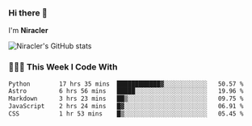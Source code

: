 ### Hi there 👋

I'm **Niracler**

![Niracler's GitHub stats](https://github-readme-stats.vercel.app/api?username=Niracler&show_icons=true)


### 👨🏻‍💻 This Week I Code With

<!--START_SECTION:waka-->

```txt
Python        17 hrs 35 mins  ████████████▓░░░░░░░░░░░░   50.57 %
Astro         6 hrs 56 mins   █████░░░░░░░░░░░░░░░░░░░░   19.96 %
Markdown      3 hrs 23 mins   ██▒░░░░░░░░░░░░░░░░░░░░░░   09.75 %
JavaScript    2 hrs 24 mins   █▓░░░░░░░░░░░░░░░░░░░░░░░   06.91 %
CSS           1 hr 53 mins    █▒░░░░░░░░░░░░░░░░░░░░░░░   05.45 %
```

<!--END_SECTION:waka-->
